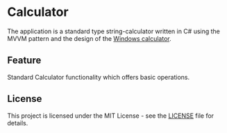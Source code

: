 # Calculator
The application is a standard type string-calculator written in C# using the MVVM pattern and the design of the [Windows calculator](https://github.com/microsoft/calculator).

## Feature
Standard Calculator functionality which offers basic operations.

## License
This project is licensed under the MIT License - see the [LICENSE](https://github.com/AlexeyChernikov/Calculator/blob/master/LICENSE) file for details.
